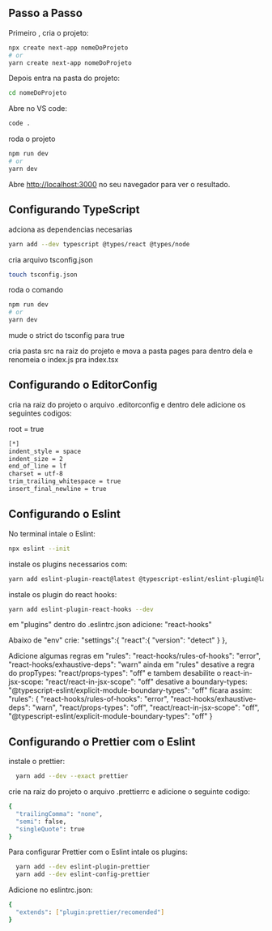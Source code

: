 
## Passo a Passo

Primeiro , cria o projeto:

```bash
npx create next-app nomeDoProjeto
# or
yarn create next-app nomeDoProjeto
```

Depois entra na pasta do projeto:
```bash
cd nomeDoProjeto
```
Abre no VS code:
```bash
code .
```
roda o projeto
```bash
npm run dev
# or
yarn dev
```

Abre [http://localhost:3000](http://localhost:3000) no seu navegador para ver o resultado.


##  Configurando TypeScript

adciona as dependencias necesarias
```bash
yarn add --dev typescript @types/react @types/node
```
cria arquivo tsconfig.json
```bash
touch tsconfig.json
```
roda o comando
```bash
npm run dev
# or
yarn dev
```

mude o strict do tsconfig para true

cria pasta src na raiz do projeto e mova a pasta pages para dentro dela e renomeia o index.js pra index.tsx

##  Configurando o EditorConfig

cria na raiz do projeto o arquivo .editorconfig e dentro dele adicione os seguintes codigos:

root = true

```bash
[*]
indent_style = space
indent_size = 2
end_of_line = lf
charset = utf-8
trim_trailing_whitespace = true
insert_final_newline = true
```

##  Configurando o Eslint

No terminal intale o Eslint:

```bash
npx eslint --init
```

instale os plugins necessarios com:

```bash
yarn add eslint-plugin-react@latest @typescript-eslint/eslint-plugin@latest @typescript-eslint/parser@latest eslint@latest
```

instale os plugin do react hooks:

```bash
yarn add eslint-plugin-react-hooks --dev
```
em "plugins" dentro do .eslintrc.json adicione:
  "react-hooks"

Abaixo de "env" crie:
 "settings":{
   "react":{
     "version": "detect"
   }
 },


Adicione algumas regras em "rules":
  "react-hooks/rules-of-hooks": "error",
  "react-hooks/exhaustive-deps": "warn"
ainda em "rules" desative a regra do propTypes:
  "react/props-types": "off"
e tambem desabilite o react-in-jsx-scope:
  "react/react-in-jsx-scope": "off"
desative a boundary-types:
  "@typescript-eslint/explicit-module-boundary-types": "off"
  ficara assim:
    "rules": {
      "react-hooks/rules-of-hooks": "error",
      "react-hooks/exhaustive-deps": "warn",
      "react/props-types": "off",
      "react/react-in-jsx-scope": "off",
      "@typescript-eslint/explicit-module-boundary-types": "off"
    }


##  Configurando o Prettier com o Eslint

instale o prettier:

```bash
  yarn add --dev --exact prettier
```
crie na raiz do projeto o arquivo .prettierrc e adicione o seguinte codigo:
```bash
{
  "trailingComma": "none",
  "semi": false,
  "singleQuote": true
}
```

Para configurar Prettier com o Eslint intale os plugins:

```bash
  yarn add --dev eslint-plugin-prettier
  yarn add --dev eslint-config-prettier
```

Adicione no eslintrc.json:
```bash
{
  "extends": ["plugin:prettier/recomended"]
}
```
